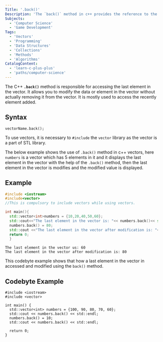 ```yaml
---
Title: '.back()'
Description: 'The `back()` method in c++ provides the reference to the most last element in vector.'
Subjects:
  - 'Computer Science'
  - 'Game Development'
Tags:
  - 'Vectors'
  - 'Programming'
  - 'Data Structures'
  - 'Collections'
  - 'Methods'
  - 'Algorithms'
CatalogContent:
  - 'learn-c-plus-plus'
  - 'paths/computer-science'
---
```


The C++ **`.back()`** method is responsible for accessing the last element in the vector. It allows you to modify the data or element in the vector without actually removing it from the vector. It is mostly used to access the recently element added.

## Syntax

```pseudo
vectorName.back();

```
To use vectors, it is necessary to `#include` the `vector` library as the vector is a part of STL library.

The below example shows the use of `.back()` method in c++ vectors, here `numbers` is a vector which has 5 elements in it and it displays the last element in the vector with the help of the `.back()` method, then the last element in the vector is modifies and the modified value is displayed. 

## Example

```cpp
#include <iostream>
#include<vector> 
//This is compulsory to include vectors while using vectors.

int main(){
  std::vector<int>numbers = {10,20,40,50,60};
  std::cout<<"The last element in the vector is: "<< numbers.back()<< std::endl;
  numbers.back() = 80;
  std::cout <<"The last element in the vector after modification is: "<<numbers.back() <<std::endl;
  return 0;
  }
```

```shell
The last element in the vector us: 60
The last element in the vector after modification is: 80

```

This codebyte example shows that how a last element in the vector in accessed and modified using the `back()` method.

## Codebyte Example

```codebyte/cpp
#include <iostream>
#include <vector>

int main() {
  std::vector<int> numbers = {100, 90, 80, 70, 60};
  std::cout << numbers.back() << std::endl; 
  numbers.back() = 10;
  std::cout << numbers.back() << std::endl; 

  return 0;
}
```